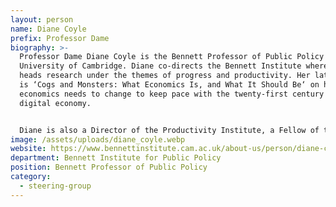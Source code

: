 ```yaml
---
layout: person
name: Diane Coyle
prefix: Professor Dame
biography: >-
  Professor Dame Diane Coyle is the Bennett Professor of Public Policy at the
  University of Cambridge. Diane co-directs the Bennett Institute where she
  heads research under the themes of progress and productivity. Her latest book
  is ‘Cogs and Monsters: What Economics Is, and What It Should Be‘ on how
  economics needs to change to keep pace with the twenty-first century and the
  digital economy.


  Diane is also a Director of the Productivity Institute, a Fellow of the Office for National Statistics, an expert adviser to the National Infrastructure Commission, and Senior Independent Member of the ESRC Council. She has served in public service roles including as Vice Chair of the BBC Trust, member of the Competition Commission, of the Migration Advisory Committee and of the Natural Capital Committee. Diane was Professor of Economics at the University of Manchester until March 2018 and was awarded a DBE in the King’s Birthday Honours List 2023 for her invaluable contributions to economic policy and practice, as well as her unwavering commitment to public service.
image: /assets/uploads/diane_coyle.webp
website: https://www.bennettinstitute.cam.ac.uk/about-us/person/diane-coyle/
department: Bennett Institute for Public Policy
position: Bennett Professor of Public Policy
category:
  - steering-group
---
```

